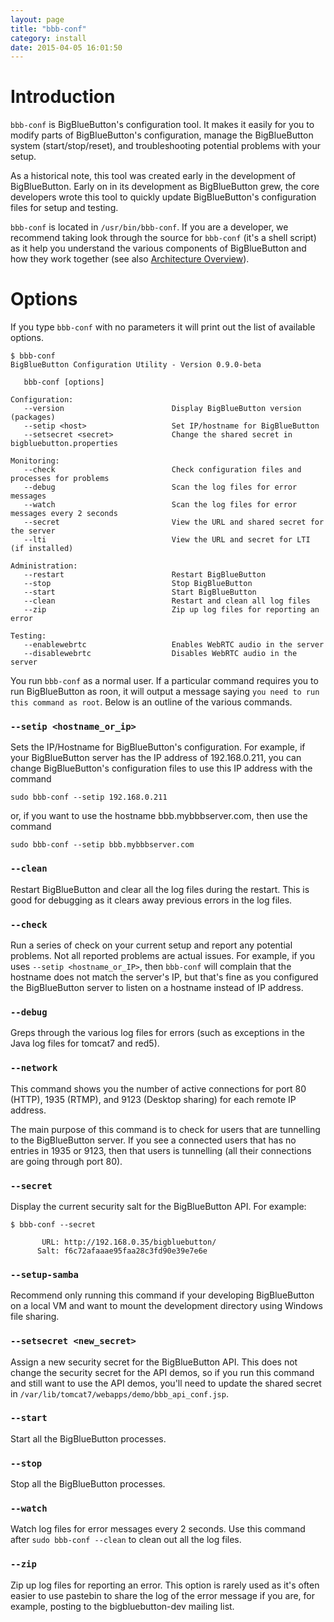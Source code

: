 ```yaml
---
layout: page
title: "bbb-conf"
category: install
date: 2015-04-05 16:01:50
---
```


# Introduction

`bbb-conf` is BigBlueButton's configuration tool.  It makes it easily for you to modify parts of BigBlueButton's configuration, manage the BigBlueButton system (start/stop/reset), and troubleshooting potential problems with your setup.  

As a historical note, this tool was created early in the development of BigBlueButton.  Early on in its development as BigBlueButton grew, the core developers wrote this tool to quickly update BigBlueButton's configuration files for setup and testing.

`bbb-conf` is located in `/usr/bin/bbb-conf`.  If you are a developer, we recommend taking look through the source for `bbb-conf` (it's a shell script) as it help you understand the various components of BigBlueButton and how they work together (see also [Architecture Overview](/overview/architecture.html)).

# Options

If you type `bbb-conf` with no parameters it will print out the list of available options.

```
$ bbb-conf 
BigBlueButton Configuration Utility - Version 0.9.0-beta

   bbb-conf [options]

Configuration:
   --version                        Display BigBlueButton version (packages)
   --setip <host>                   Set IP/hostname for BigBlueButton
   --setsecret <secret>             Change the shared secret in bigbluebutton.properties

Monitoring:
   --check                          Check configuration files and processes for problems
   --debug                          Scan the log files for error messages
   --watch                          Scan the log files for error messages every 2 seconds
   --secret                         View the URL and shared secret for the server
   --lti                            View the URL and secret for LTI (if installed)

Administration:
   --restart                        Restart BigBlueButton
   --stop                           Stop BigBlueButton
   --start                          Start BigBlueButton
   --clean                          Restart and clean all log files
   --zip                            Zip up log files for reporting an error

Testing:
   --enablewebrtc                   Enables WebRTC audio in the server
   --disablewebrtc                  Disables WebRTC audio in the server
```

You run `bbb-conf` as a normal user.  If a particular command requires you to run BigBlueButton as roon, it will output a message saying `you need to run this command as root`.  Below is an outline of the various commands.


### `--setip <hostname_or_ip>`

Sets the IP/Hostname for BigBlueButton's configuration.  For example, if your BigBlueButton server has the IP address of 192.168.0.211, you can change BigBlueButton's configuration files to use this IP address with the command


```
sudo bbb-conf --setip 192.168.0.211
```

or, if you want to use the hostname bbb.mybbbserver.com, then use the command

```
sudo bbb-conf --setip bbb.mybbbserver.com
```


### `--clean`
Restart BigBlueButton and clear all the log files during the restart.  This is good for debugging as it clears away previous errors in the log files.


### `--check`
Run a series of check on your current setup and report any potential problems.  Not all reported problems are actual issues.  For example, if you uses `--setip <hostname_or_IP>`, then `bbb-conf` will complain that the hostname does not match the server's IP, but that's fine as you configured the BigBlueButton server to listen on a hostname instead of IP address.


### `--debug`
Greps through the various log files for errors (such as exceptions in the Java log files for tomcat7 and red5).


### `--network`
This command shows you the number of active connections for port 80 (HTTP), 1935 (RTMP), and 9123 (Desktop sharing) for each remote IP address.

The main purpose of this command is to check for users that are tunnelling to the BigBlueButton server.  If you see a connected users that has no entries in 1935 or 9123, then that users is tunnelling (all their connections are going through port 80).


### `--secret`
Display the current security salt for the BigBlueButton API.  For example:

```
$ bbb-conf --secret

       URL: http://192.168.0.35/bigbluebutton/
      Salt: f6c72afaaae95faa28c3fd90e39e7e6e

```


### `--setup-samba`
Recommend only running this command if your developing BigBlueButton on a local VM and want to mount the development directory using Windows file sharing. 


### `--setsecret <new_secret>`
Assign a new security secret for the BigBlueButton API.  This does not change the security secret for the API demos, so if you run this command and still want to use the API demos, you'll need to update the shared secret in `/var/lib/tomcat7/webapps/demo/bbb_api_conf.jsp`.


### `--start`
Start all the BigBlueButton processes.

### `--stop`
Stop all the BigBlueButton processes.


### `--watch`
Watch log files for error messages every 2 seconds.  Use this command after `sudo bbb-conf --clean` to clean out all the log files.


### `--zip`
Zip up log files for reporting an error.  This option is rarely used as it's often easier to use pastebin to share the log of the error message if you are, for example, posting to the bigbluebutton-dev mailing list.


